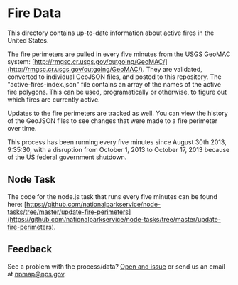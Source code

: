 # Fire Data

This directory contains up-to-date information about active fires in the United States.

The fire perimeters are pulled in every five minutes from the USGS GeoMAC system: [http://rmgsc.cr.usgs.gov/outgoing/GeoMAC/](http://rmgsc.cr.usgs.gov/outgoing/GeoMAC/). They are validated, converted to individual GeoJSON files, and posted to this repository. The "active-fires-index.json" file contains an array of the names of the active fire polygons. This can be used, programatically or otherwise, to figure out which fires are currently active.

Updates to the fire perimeters are tracked as well. You can view the history of the GeoJSON files to see changes that were made to a fire perimeter over time.

This process has been running every five minutes since August 30th 2013, 9:35:30, with a disruption from October 1, 2013 to October 17, 2013 because of the US federal government shutdown.

## Node Task

The code for the node.js task that runs every five minutes can be found here: [https://github.com/nationalparkservice/node-tasks/tree/master/update-fire-perimeters](https://github.com/nationalparkservice/node-tasks/tree/master/update-fire-perimeters).

## Feedback

See a problem with the process/data? [Open and issue](https://github.com/nationalparkservice/data/issues) or send us an email at <a href="mailto">npmap@nps.gov</a>.

